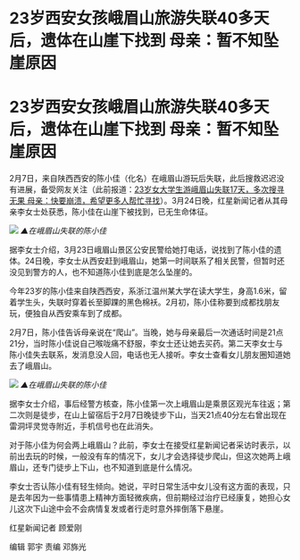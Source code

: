# 23岁西安女孩峨眉山旅游失联40多天后，遗体在山崖下找到 母亲：暂不知坠崖原因

# 23岁西安女孩峨眉山旅游失联40多天后，遗体在山崖下找到 母亲：暂不知坠崖原因

2月7日，来自陕西西安的陈小佳（化名）在峨眉山游玩后失联，此后搜救迟迟没有进展，备受网友关注（此前报道：[23岁女大学生游峨眉山失联17天，多次搜寻无果
母亲：快要崩溃，希望更多人帮忙寻找](https://news.qq.com/rain/a/20240224A07JRT00)）。3月24日晚，红星新闻记者从其母亲李女士处获悉，陈小佳在山崖下被找到，已无生命体征。

![](https://inews.gtimg.com/om_bt/OVmq3Ug6UPm0oOuq1G-ZJdykajyF259pTiV7TT5DnBCBwAA/1000)
_▲在峨眉山失联的陈小佳_

据李女士介绍，3月23日峨眉山景区公安民警给她打电话，说找到了陈小佳的遗体。24日晚，李女士从西安赶到峨眉山，她第一时间联系了相关民警，但暂时还没见到警方的人，也不知道陈小佳到底是怎么坠崖的。

今年23岁的陈小佳来自陕西西安，系浙江温州某大学在读大学生，身高1.6米，留着学生头，失联时穿着长至脚踝的黑色棉袄。2月初，陈小佳称要到成都找朋友玩，便独自从西安乘车到了成都。

2月7日，陈小佳告诉母亲说在“爬山”。当晚，她与母亲最后一次通话时间是21点21分，当时陈小佳说自己喉咙痛不舒服，李女士还让她去买药。第二天李女士与陈小佳失去联系，发消息没人回，电话也无人接听。李女士查看女儿朋友圈知道她去了峨眉山。

![](https://inews.gtimg.com/om_bt/OpurehBmpRJqhMSExthQqFg8lQ-h6Eg21i7EIB9YB4SscAA/1000)
_▲在峨眉山失联的陈小佳_

据李女士介绍，事后经警方核查，陈小佳第一次上峨眉山是乘景区观光车往返；第二次则是徒步，在山上留宿后于2月7日晚徒步下山，当天21点40分左右曾出现在雷洞坪灵觉寺附近，手机信号也在此消失。

对于陈小佳为何会两上峨眉山？此前，李女士在接受红星新闻记者采访时表示，以前出去玩的时候，一般没有车的情况下，女儿才会选择徒步爬山，但这次她两上峨眉山，还专门徒步上下山，也不知道到底是什么情况。

李女士否认陈小佳有轻生倾向。她说，平时日常生活中女儿没有这方面的表现，只是去年因为一些事情患上精神方面轻微疾病，但前期经过治疗已经康复，她担心女儿这次下山途中会不会病情复发或者行走时意外摔倒落下悬崖。

红星新闻记者 顾爱刚

编辑 郭宇 责编 邓旆光

